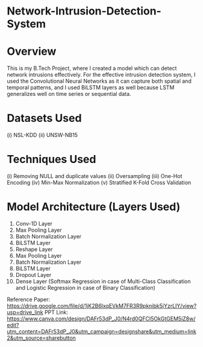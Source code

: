 # Network-Intrusion-Detection-System

# Overview
This is my B.Tech Project, where I created a model which can detect network intrusions effectively. For the effective intrusion detection system, I used the Convolutional Neural Networks as it can capture both spatial and temporal patterns, and I used BiLSTM layers as well because LSTM generalizes well on time series or sequential data.

# Datasets Used
(i) NSL-KDD
(ii) UNSW-NB15

# Techniques Used
(i) Removing NULL and duplicate values
(ii) Oversampling
(iii) One-Hot Encoding
(iv) Min-Max Normalization
(v) Stratified K-Fold Cross Validation

# Model Architecture (Layers Used)
1. Conv-1D Layer
2. Max Pooling Layer
3. Batch Normalization Layer
4. BiLSTM Layer
5. Reshape Layer
6. Max Pooling Layer
7. Batch Normalization Layer
8. BiLSTM Layer
9. Dropout Layer
10. Dense Layer (Softmax Regression in case of Multi-Class Classification and Logistic Regression in case of Binary Classification)

Reference Paper: https://drive.google.com/file/d/1jK2B6lxqEVkM7FR3R9pknibk5jYzrLIY/view?usp=drive_link
PPT Link: https://www.canva.com/design/DAFr53dP_J0/N4rd0QFCI5OkGtGEM5iZ8w/edit?utm_content=DAFr53dP_J0&utm_campaign=designshare&utm_medium=link2&utm_source=sharebutton
